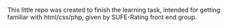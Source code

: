 This little repo was created to finish the learning task, intended for getting familiar with html/css/php, given by SUFE-Rating front end group.
